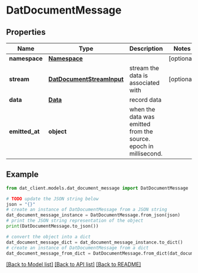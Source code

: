 # DatDocumentMessage


## Properties

Name | Type | Description | Notes
------------ | ------------- | ------------- | -------------
**namespace** | [**Namespace**](Namespace.md) |  | [optional] 
**stream** | [**DatDocumentStreamInput**](DatDocumentStreamInput.md) | stream the data is associated with | [optional] 
**data** | [**Data**](Data.md) | record data | 
**emitted_at** | **object** | when the data was emitted from the source. epoch in millisecond. | 

## Example

```python
from dat_client.models.dat_document_message import DatDocumentMessage

# TODO update the JSON string below
json = "{}"
# create an instance of DatDocumentMessage from a JSON string
dat_document_message_instance = DatDocumentMessage.from_json(json)
# print the JSON string representation of the object
print(DatDocumentMessage.to_json())

# convert the object into a dict
dat_document_message_dict = dat_document_message_instance.to_dict()
# create an instance of DatDocumentMessage from a dict
dat_document_message_from_dict = DatDocumentMessage.from_dict(dat_document_message_dict)
```
[[Back to Model list]](../README.md#documentation-for-models) [[Back to API list]](../README.md#documentation-for-api-endpoints) [[Back to README]](../README.md)


